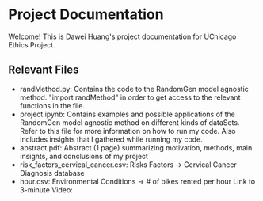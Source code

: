 # Project Documentation
Welcome! This is Dawei Huang's project documentation for UChicago Ethics Project.

## Relevant Files
* randMethod.py: Contains the code to the RandomGen model agnostic method. "import randMethod" in order to get access to the relevant functions in the file.
* project.ipynb: Contains examples and possible applications of the RandomGen model agnostic method on different kinds of dataSets. Refer to this file for more information on how to run my code. Also includes insights that I gathered while running my code. 
* abstract.pdf: Abstract (1 page) summarizing motivation, methods, main insights, and conclusions of my project
* risk_factors_cervical_cancer.csv: Risks Factors -> Cervical Cancer Diagnosis database
* hour.csv: Environmental Conditions -> # of bikes rented per hour
Link to 3-minute Video:
